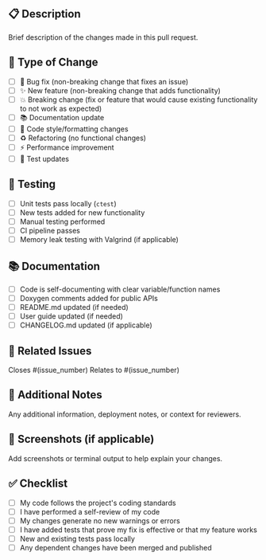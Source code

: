 ## 📋 Description
Brief description of the changes made in this pull request.

## 🔧 Type of Change
- [ ] 🐛 Bug fix (non-breaking change that fixes an issue)
- [ ] ✨ New feature (non-breaking change that adds functionality) 
- [ ] 💥 Breaking change (fix or feature that would cause existing functionality to not work as expected)
- [ ] 📚 Documentation update
- [ ] 🎨 Code style/formatting changes
- [ ] ♻️ Refactoring (no functional changes)
- [ ] ⚡ Performance improvement
- [ ] 🧪 Test updates

## 🧪 Testing
- [ ] Unit tests pass locally (`ctest`)
- [ ] New tests added for new functionality
- [ ] Manual testing performed
- [ ] CI pipeline passes
- [ ] Memory leak testing with Valgrind (if applicable)

## 📚 Documentation
- [ ] Code is self-documenting with clear variable/function names
- [ ] Doxygen comments added for public APIs
- [ ] README.md updated (if needed)
- [ ] User guide updated (if needed)
- [ ] CHANGELOG.md updated (if applicable)

## 🔗 Related Issues
Closes #(issue_number)
Relates to #(issue_number)

## 📝 Additional Notes
Any additional information, deployment notes, or context for reviewers.

## 📸 Screenshots (if applicable)
Add screenshots or terminal output to help explain your changes.

## ✅ Checklist
- [ ] My code follows the project's coding standards
- [ ] I have performed a self-review of my code
- [ ] My changes generate no new warnings or errors
- [ ] I have added tests that prove my fix is effective or that my feature works
- [ ] New and existing tests pass locally
- [ ] Any dependent changes have been merged and published
